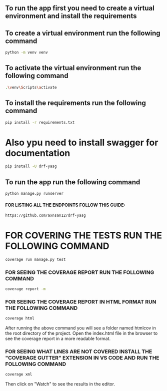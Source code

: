 ##  To run the app first you need to create a virtual environment and install the requirements

##  To create a virtual environment run the following command

```bash
python -m venv venv
```

##  To activate the virtual environment run the following command

```bash
.\venv\Scripts\activate
```

##  To install the requirements run the following command

```bash
pip install -r requirements.txt
```

#  Also ypu need to install swagger for documentation

```bash
pip install -U drf-yasg
```

##  To run the app run the following command

```bash
python manage.py runserver
```

####  FOR LISTING ALL THE ENDPOINTS FOLLOW THIS GUIDE:

```bash
https://github.com/axnsan12/drf-yasg
```

#  FOR COVERING THE TESTS RUN THE FOLLOWING COMMAND

```bash
coverage run manage.py test
```

###  FOR SEEING THE COVERAGE REPORT RUN THE FOLLOWING COMMAND

```bash
coverage report -m
```

###  FOR SEEING THE COVERAGE REPORT IN HTML FORMAT RUN THE FOLLOWING COMMAND

```bash
coverage html
```

After running the above command you will see a folder named htmlcov in the root directory of the project. Open the index.html file in the browser to see the coverage report in a more readable format.

###  FOR SEEING WHAT LINES ARE NOT COVERED INSTALL THE "COVERAGE GUTTER" EXTENSION IN VS CODE AND RUN THE FOLLOWING COMMAND

```bash
coverage xml
```

Then click on "Watch" to see the results in the editor.
